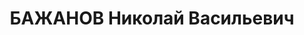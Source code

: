 ---
title: БАЖАНОВ Николай Васильевич
description: "1900 р. народження, м. Пенза, росіянин, із службовців, освіта вища.\
  \ Проживав у м. Миколаєві. Начальник цеху заводу ім. А. Марті. \n  Заарештований\
  \ 21.07.1937 р. Військовою Колегією Верховного Суду СРСР від 08.12.1937 р. засуджений\
  \ до 20 років ВТТ з конфіскацією майна. Подальша доля невідома. \n  Реабілітований\
  \ у 1957 р."
---